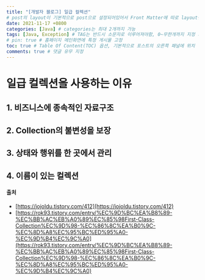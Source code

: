 ```yaml
---
title: "[개발자 블로그] 일급 컬렉션"
# post의 layout이 기본적으로 post으로 설정되어있어서 Front Matter에 따로 layout변수를 만들어 주지 않아도 된다.
date: 2021-11-17 +0800
categories: [Java] # categories는 최대 2개까지 가능
tags: [Java, Exception] # TAG는 반드시 소문자로 이루어져야함, 0~무한개까지 지정 가능
# pin: true # 홈페이지 메인화면에 특정 게시물 고정
toc: true # Table Of Content(TOC) 옵션, 기본적으로 포스트의 오른쪽 패널에 위치
comments: true # 댓글 유무 지정
---
```


# 일급 컬렉션을 사용하는 이유

## 1. 비즈니스에 종속적인 자료구조

## 2. Collection의 불변성을  보장

## 3. 상태와 행위를 한 곳에서 관리

## 4. 이름이 있는 컬렉션

#### 출처
- [https://jojoldu.tistory.com/412](https://jojoldu.tistory.com/412)
- [https://rok93.tistory.com/entry/%EC%9D%BC%EA%B8%89-%EC%BB%AC%EB%A0%89%EC%85%98First-Class-Collection%EC%9D%98-%EC%86%8C%EA%B0%9C-%EC%8D%A8%EC%95%BC%ED%95%A0-%EC%9D%B4%EC%9C%A0](https://rok93.tistory.com/entry/%EC%9D%BC%EA%B8%89-%EC%BB%AC%EB%A0%89%EC%85%98First-Class-Collection%EC%9D%98-%EC%86%8C%EA%B0%9C-%EC%8D%A8%EC%95%BC%ED%95%A0-%EC%9D%B4%EC%9C%A0)